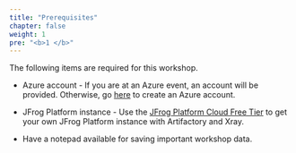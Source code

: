 ```yaml
---
title: "Prerequisites"
chapter: false
weight: 1
pre: "<b>1 </b>"
---
```


The following items are required for this workshop.

- Azure account - If you are at an Azure event, an account will be provided. Otherwise, go [here](https://azure.microsoft.com/en-us/free/) to create an Azure account.

- JFrog Platform instance - Use the [JFrog Platform Cloud Free Tier](https://jfrog.com/artifactory/start-free/) to get your own JFrog Platform instance with Artifactory and Xray.

- Have a notepad available for saving important workshop data.
